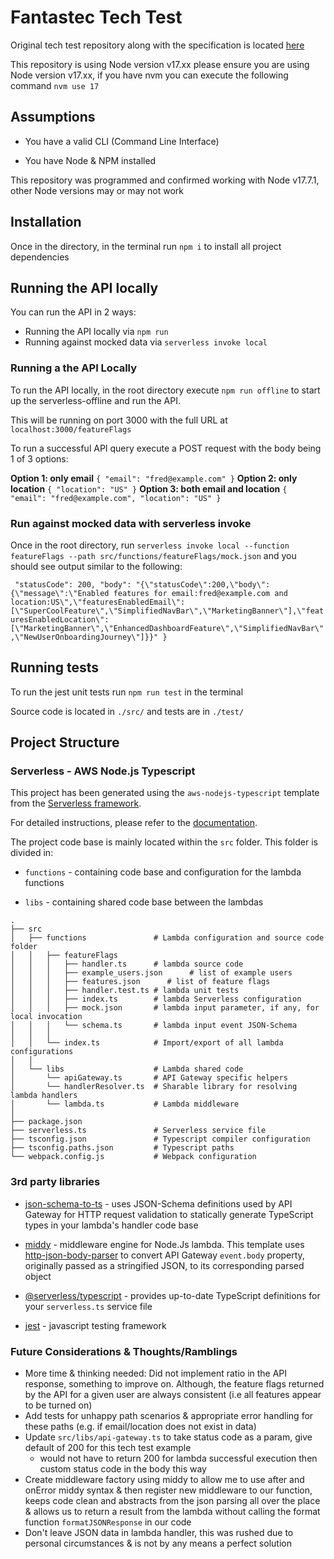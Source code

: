 # Fantastec Tech Test

Original tech test repository along with the specification is located [here](https://gitlab.com/fantastec/be-interviewee-code-test)

This repository is using Node version v17.xx
please ensure you are using Node version v17.xx, if you have nvm you can execute the following command
`nvm use 17`

## Assumptions

- You have a valid CLI (Command Line Interface)

- You have Node & NPM installed

This repository was programmed and confirmed working with Node v17.7.1, other Node versions may or may not work

## Installation

Once in the directory, in the terminal run `npm i` to install all project dependencies

## Running the API locally

You can run the API in 2 ways:

- Running the API locally via `npm run`
- Running against mocked data via `serverless invoke local`

### Running a the API Locally

To run the API locally, in the root directory execute `npm run offline` to start up the serverless-offline and run the API.

This will be running on port 3000 with the full URL at `localhost:3000/featureFlags`

To run a successful API query execute a POST request with the body being 1 of 3 options:

**Option 1: only email**
`{ "email": "fred@example.com" }`
**Option 2: only location**
`{ "location": "US" }`
**Option 3: both email and location**
`{ "email": "fred@example.com", "location": "US" }`

### Run against mocked data with serverless invoke

Once in the root directory, run `serverless invoke local --function featureFlags --path src/functions/featureFlags/mock.json` and you should see output similar to the following:

` "statusCode": 200, "body": "{\"statusCode\":200,\"body\":{\"message\":\"Enabled features for email:fred@example.com and location:US\",\"featuresEnabledEmail\":[\"SuperCoolFeature\",\"SimplifiedNavBar\",\"MarketingBanner\"],\"featuresEnabledLocation\":[\"MarketingBanner\",\"EnhancedDashboardFeature\",\"SimplifiedNavBar\",\"NewUserOnboardingJourney\"]}}" }`

## Running tests

To run the jest unit tests run `npm run test` in the terminal

Source code is located in `./src/` and tests are in `./test/`

## Project Structure

### Serverless - AWS Node.js Typescript

This project has been generated using the `aws-nodejs-typescript` template from the [Serverless framework](https://www.serverless.com/).

For detailed instructions, please refer to the [documentation](https://www.serverless.com/framework/docs/providers/aws/).

The project code base is mainly located within the `src` folder. This folder is divided in:

- `functions` - containing code base and configuration for the lambda functions

- `libs` - containing shared code base between the lambdas

```
.
├── src
│   ├── functions               # Lambda configuration and source code folder
│   │   ├── featureFlags
│   │   │   ├── handler.ts      # lambda source code
│   │   │   ├── example_users.json      # list of example users
│   │   │   ├── features.json      # list of feature flags
│   │   │   ├── handler.test.ts # lambda unit tests
│   │   │   ├── index.ts        # lambda Serverless configuration
│   │   │   ├── mock.json       # lambda input parameter, if any, for local invocation
│   │   │   └── schema.ts       # lambda input event JSON-Schema
│   │   │
│   │   └── index.ts            # Import/export of all lambda configurations
│   │
│   └── libs                    # Lambda shared code
│       └── apiGateway.ts       # API Gateway specific helpers
│       └── handlerResolver.ts  # Sharable library for resolving lambda handlers
│       └── lambda.ts           # Lambda middleware
│
├── package.json
├── serverless.ts               # Serverless service file
├── tsconfig.json               # Typescript compiler configuration
├── tsconfig.paths.json         # Typescript paths
└── webpack.config.js           # Webpack configuration
```

### 3rd party libraries

- [json-schema-to-ts](https://github.com/ThomasAribart/json-schema-to-ts) - uses JSON-Schema definitions used by API Gateway for HTTP request validation to statically generate TypeScript types in your lambda's handler code base

- [middy](https://github.com/middyjs/middy) - middleware engine for Node.Js lambda. This template uses [http-json-body-parser](https://github.com/middyjs/middy/tree/master/packages/http-json-body-parser) to convert API Gateway `event.body` property, originally passed as a stringified JSON, to its corresponding parsed object

- [@serverless/typescript](https://github.com/serverless/typescript) - provides up-to-date TypeScript definitions for your `serverless.ts` service file

- [jest](https://github.com/facebook/jest) - javascript testing framework

### Future Considerations & Thoughts/Ramblings

- More time & thinking needed: Did not implement ratio in the API response, something to improve on. Although, the feature flags returned by the API for a given user are always consistent (i.e all features appear to be turned on)
- Add tests for unhappy path scenarios & appropriate error handling for these paths (e.g. if email/location does not exist in data)
- Update `src/libs/api-gateway.ts` to take status code as a param, give default of 200 for this tech test example
  - would not have to return 200 for lambda successful execution then custom status code in the body this way
- Create middleware factory using middy to allow me to use after and onError middy syntax & then register new middleware to our function, keeps code clean and abstracts from the json parsing all over the place & allows us to return a result from the lambda without calling the format function `formatJSONResponse` in our code
- Don't leave JSON data in lambda handler, this was rushed due to personal circumstances & is not by any means a perfect solution
